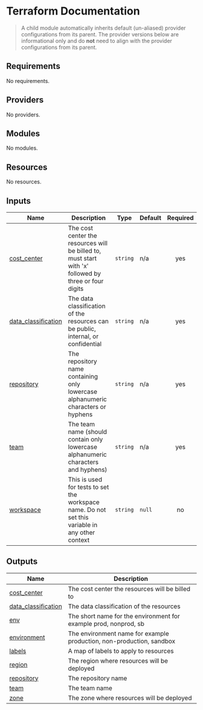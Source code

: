 # Terraform Documentation

> A child module automatically inherits default (un-aliased) provider configurations from its parent. The provider versions below are informational only and do **not** need to align with the provider configurations from its parent.

<!-- BEGIN_TF_DOCS -->
## Requirements

No requirements.

## Providers

No providers.

## Modules

No modules.

## Resources

No resources.

## Inputs

| Name | Description | Type | Default | Required |
|------|-------------|------|---------|:--------:|
| <a name="input_cost_center"></a> [cost\_center](#input\_cost\_center) | The cost center the resources will be billed to, must start with 'x' followed by three or four digits | `string` | n/a | yes |
| <a name="input_data_classification"></a> [data\_classification](#input\_data\_classification) | The data classification of the resources can be public, internal, or confidential | `string` | n/a | yes |
| <a name="input_repository"></a> [repository](#input\_repository) | The repository name containing only lowercase alphanumeric characters or hyphens | `string` | n/a | yes |
| <a name="input_team"></a> [team](#input\_team) | The team name (should contain only lowercase alphanumeric characters and hyphens) | `string` | n/a | yes |
| <a name="input_workspace"></a> [workspace](#input\_workspace) | This is used for tests to set the workspace name. Do not set this variable in any other context | `string` | `null` | no |

## Outputs

| Name | Description |
|------|-------------|
| <a name="output_cost_center"></a> [cost\_center](#output\_cost\_center) | The cost center the resources will be billed to |
| <a name="output_data_classification"></a> [data\_classification](#output\_data\_classification) | The data classification of the resources |
| <a name="output_env"></a> [env](#output\_env) | The short name for the environment for example prod, nonprod, sb |
| <a name="output_environment"></a> [environment](#output\_environment) | The environment name for example production, non-production, sandbox |
| <a name="output_labels"></a> [labels](#output\_labels) | A map of labels to apply to resources |
| <a name="output_region"></a> [region](#output\_region) | The region where resources will be deployed |
| <a name="output_repository"></a> [repository](#output\_repository) | The repository name |
| <a name="output_team"></a> [team](#output\_team) | The team name |
| <a name="output_zone"></a> [zone](#output\_zone) | The zone where resources will be deployed |
<!-- END_TF_DOCS -->
